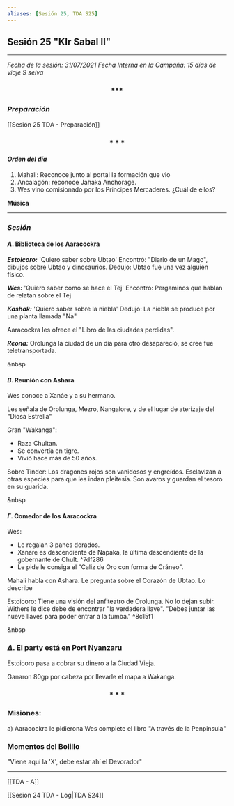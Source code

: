 ```yaml
---
aliases: [Sesión 25, TDA S25]
---
```


## Sesión 25 "KIr Sabal II"

---

_Fecha de la sesión: 31/07/2021_
_Fecha Interna en la Campaña: 15 días de viaje 9 selva_

<div align='center'>
   <h3> *** </h3>
</div>

### _Preparación_

[[Sesión 25 TDA - Preparación]]

<div align='center'>
   <h3> * * * </h3>
</div>

#### _Orden del día_

1. Mahali: Reconoce junto al portal la formación que vio
2. Ancalagón: reconoce Jahaka Anchorage.
3. Wes vino comisionado por los Principes Mercaderes. ¿Cuál de ellos?

**Música**


---

### _Sesión_

#### $A$. Biblioteca de los Aaracockra

***Estoicoro:***
'Quiero saber sobre Ubtao'
Encontró: "Diario de un Mago", dibujos sobre Ubtao y dinosaurios.
Dedujo: Ubtao fue una vez alguien físico.

***Wes:***
'Quiero saber como se hace el Tej'
Encontró: Pergaminos que hablan de relatan sobre el Tej

***Kashak:***
'Quiero saber sobre la niebla'
Dedujo: La niebla se produce por una planta llamada "Na"

Aaracockra les ofrece el "Libro de las ciudades perdidas". 

***Reona:***
Orolunga la ciudad de un día para otro desapareció, se cree fue teletransportada.

&nbsp

#### $B$. Reunión con Ashara

Wes conoce a Xanáe y a su hermano.

Les señala de Orolunga, Mezro, Nangalore, y de el lugar de aterizaje del "Diosa Estrella"

Gran "Wakanga":
+ Raza Chultan.
+ Se convertía en tigre.
+ Vivió hace más de 50 años.

Sobre Tinder:
Los dragones rojos son vanidosos y engreídos.
Esclavizan a otras especies para que les indan pleitesía.
Son avaros y guardan el tesoro en su guarida.

&nbsp

#### $\Gamma$. Comedor de los Aaracockra

Wes:
+ Le regalan 3 panes dorados.
+ Xanare es descendiente de Napaka, la última descendiente de la gobernante de Chult. ^7df286
+ Le pide le consiga el "Caliz de Oro con forma de Cráneo".

Mahali habla con Ashara. Le pregunta sobre el Corazón de Ubtao. Lo describe

Estoicoro:
Tiene una visión del anfiteatro de Orolunga. No lo dejan subir.
Withers le dice debe de encontrar "la verdadera llave". "Debes juntar las nueve llaves para poder entrar a la tumba." ^8c15f1

&nbsp

### $\Delta$. El party está en Port Nyanzaru

Estoicoro pasa a cobrar su dinero a la Ciudad Vieja.

Ganaron 80gp por cabeza por llevarle el mapa a Wakanga.


<div align='center'>
   <h3> * * * </h3>
</div>

### Misiones:

a) Aaracockra le pidierona Wes complete el libro "A través de la Penpinsula"


### Momentos del Bolillo

"Viene aquí la 'X', debe estar ahí el Devorador"

---

[[TDA - A]]

[[Sesión 24 TDA  - Log|TDA S24]]

